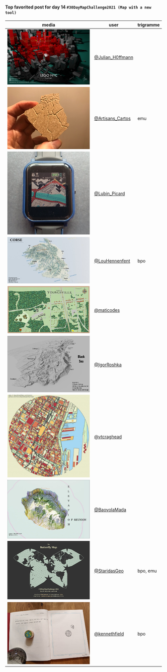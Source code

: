 #### Top favorited post for day 14 `#30DayMapChallenge2021 (Map with a new tool)`

| media | user | trigramme |
|-------|------|-----------|
| ![image](uploads/82526f61f4e159131de675963ebf4dd4/image.png) |[@Julian_H0ffmann](https://twitter.com/Julian_H0ffmann/status/1460012906637111303)|  |
| ![image](uploads/13acac31c9596329ff795862fa9e7d55/image.png) |[@Artisans_Cartos](https://twitter.com/Artisans_Cartos/status/1459924752655654920)|emu  |
| ![image](uploads/ca498e8c6eba8638843185bbd42e389e/image.png) |[@Lubin_Picard](https://twitter.com/Lubin_Picard/status/1459825958899404803)|  |
| ![image](uploads/1a07485a592df79323fa79d92758b672/image.png) |[@LouHennenfent](https://twitter.com/LouHennenfent/status/1459953164682211335)|bpo  |
| ![image](uploads/8291516802337f399d0bd11322dd3733/image.png) |[@maticodes](https://twitter.com/maticodes/status/1460472930123624452)|  |
| ![image](uploads/06b9d92823ce12d075ce1a12570521c5/image.png) |[@IgorRoshka](https://twitter.com/IgorRoshka/status/1459931324010188806)|  |
| ![image](uploads/c9960c53b36d4f7d63f4284245d45a50/image.png) |[@vtcraghead](https://twitter.com/vtcraghead/status/1459888599701229574)|  |
| ![image](uploads/7fc519c0a87a32b477e3f634a4afb658/image.png) |[@BaovolaMada](https://twitter.com/BaovolaMada/status/1459842550802624513)|  |
| ![image](uploads/9924a82ce8a15c163649ec1923e44325/image.png) |[@StaridasGeo](https://twitter.com/StaridasGeo/status/1459863664295559175)|bpo, emu |
| ![image](uploads/bd699867db094e917f4c4ffb4bc02395/image.png) |[@kennethfield](https://twitter.com/kennethfield/status/1459898334563352584)|bpo  |